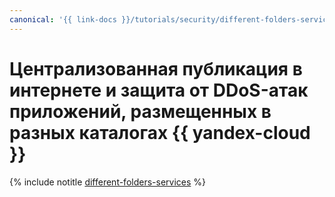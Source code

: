 ```yaml
---
canonical: '{{ link-docs }}/tutorials/security/different-folders-services'
---
```


# Централизованная публикация в интернете и защита от DDoS-атак приложений, размещенных в разных каталогах {{ yandex-cloud }}

{% include notitle [different-folders-services](../../_tutorials/security/different-folders-services.md) %}
